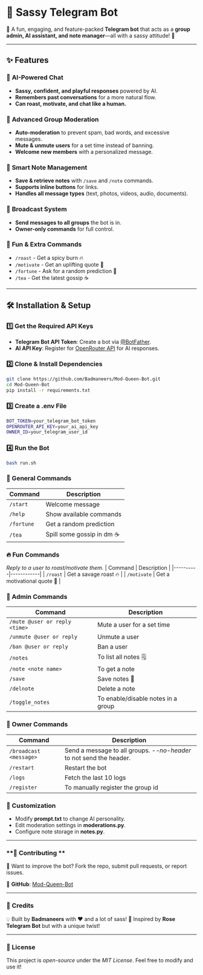 # 👑 Sassy Telegram Bot
🚀 A fun, engaging, and feature-packed **Telegram bot** that acts as a **group admin, AI assistant, and note manager**—all with a sassy attitude! 💅

---

## ✨ Features
### 🤖 **AI-Powered Chat**
- **Sassy, confident, and playful responses** powered by AI.  
- **Remembers past conversations** for a more natural flow.  
- **Can roast, motivate, and chat like a human.**  

### 🔧 **Advanced Group Moderation**
- **Auto-moderation** to prevent spam, bad words, and excessive messages.  
- **Mute & unmute users** for a set time instead of banning.  
- **Welcome new members** with a personalized message.  

### 📌 **Smart Note Management**
- **Save & retrieve notes** with `/save` and `/note` commands.  
- **Supports inline buttons** for links.  
- **Handles all message types** (text, photos, videos, audio, documents).  

### 📢 **Broadcast System**
- **Send messages to all groups** the bot is in.  
- **Owner-only commands** for full control.  

### 🎲 **Fun & Extra Commands**
- `/roast` - Get a spicy burn 🔥  
- `/motivate` - Get an uplifting quote 💪  
- `/fortune` - Ask for a random prediction 🔮  
- `/tea` - Get the latest gossip ☕  

---

## 🛠 **Installation & Setup**
### **1️⃣ Get the Required API Keys**
- **Telegram Bot API Token**: Create a bot via [@BotFather](https://t.me/BotFather).
- **AI API Key**: Register for [OpenRouter API](https://openrouter.ai/) for AI responses.

### **2️⃣ Clone & Install Dependencies**
```sh
git clone https://github.com/Badmaneers/Mod-Queen-Bot.git
cd Mod-Queen-Bot
pip install -r requirements.txt
```

### **3️⃣ Create a .env File**
```sh
BOT_TOKEN=your_telegram_bot_token
OPENROUTER_API_KEY=your_ai_api_key
OWNER_ID=your_telegram_user_id
```

### **4️⃣ Run the Bot**
```sh
bash run.sh
```

### 📌 General Commands
| Command  | Description |
|----------|------------|
| `/start` | Welcome message |
| `/help`  | Show available commands |
| `/fortune` | Get a random prediction |
| `/tea` | Spill some gossip in dm ☕ |

### 🔥 Fun Commands 
*Reply to a user to roast/motivate them.*
| Command  | Description |
|----------|------------|
| `/roast` | Get a savage roast 🔥 |
| `/motivate` | Get a motivational quote 💪 |

### 🔧 Admin Commands
| Command | Description |
|---------|------------|
| `/mute @user or reply <time>` | Mute a user for a set time |
| `/unmute @user or reply` | Unmute a user |
| `/ban @user or reply` | Ban a user |
| `/notes` | To list all notes 🗒️ |
| `/note <note name> ` | To get a note |
| `/save` | Save notes 📝 |
| `/delnote` | Delete a note |
| `/toggle_notes` | To enable/disable notes in a group |


### 📢 Owner Commands
| Command  | Description |
|----------|------------|
| `/broadcast <message>` | Send a message to all groups. *--no-header* to not send the header. |
| `/restart` | Restart the bot |
| `/logs` | Fetch the last 10 logs |
| `/register` | To manually register the group id |

### **🚀 Customization**
- Modify **prompt.txt** to change AI personality.
- Edit moderation settings in **moderations.py**.
- Configure note storage in **notes.py**.
---

### **🎯 Contributing **
💖 Want to improve the bot? Fork the repo, submit pull requests, or report issues.

🔗 **GitHub**: [Mod-Queen-Bot](https://github.com/Badmaneers/Mod-Queen-Bot)

---

### **🤝 Credits**
💡 Built by **Badmaneers** with ❤️ and a lot of sass!
📜 Inspired by **Rose Telegram Bot** but with a unique twist!

---

### **📢 License**
This project is *open-source* under the *MIT License*. Feel free to modify and use it!
